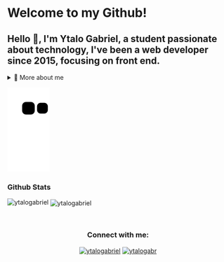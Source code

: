 # Welcome to my Github!
## Hello 👋, I'm Ytalo Gabriel, a student passionate about technology, I've been a web developer since 2015, focusing on front end.

<details>
  <summary>👦 More about me</summary>

- ❤ I'm in love with **React**

- 🎶 I love programming listening to music, specially **Electronic** and **Forró**

- 📚 I'm currently learning **TypeScript, Next.js and Node.js**

- 👨‍🏫 I'm currently studying Information Systems at Instituto Federal de Alagoas (IFAL)

- 💬 Ask me about **everything**! I love to talk about the world

- 📫 Reach me out at **ytalogabr@gmail.com**

</details>

![Snake animation](https://github.com/ytalogabriel/YtaloGabriel/blob/output/github-contribution-grid-snake.svg)

### Github Stats
<p><img align="left" src="https://github-readme-stats.vercel.app/api/top-langs?username=ytalogabriel&show_icons=true&theme=dracula&layout=compact" alt="ytalogabriel" /></p>
<p>&nbsp;<img align="center" src="https://github-readme-stats.vercel.app/api?username=ytalogabriel&show_icons=true&theme=dracula&locale=en" alt="ytalogabriel" /></p>

<br>

<h3 align="center">Connect with me:</h3>
<p align="center">
<a href="https://linkedin.com/in/ytalogabriel" target="_blank"><img align="center" src="https://cdn.iconscout.com/icon/free/png-256/logo-1889510-1597570.png" alt="ytalogabriel" height="32" width="32" /></a>
<a href="https://instagram.com/ytalogabr" target="_blank"><img align="center" src="https://cdn.iconscout.com/icon/free/png-256/logo-1889515-1597575.png" alt="ytalogabr" height="32" width="32" /></a>
</p>

